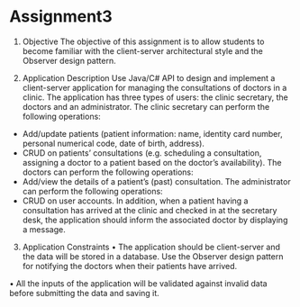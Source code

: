 # Assignment3
1.	Objective
The objective of this assignment is to allow students to become familiar with the client-server architectural style and the Observer design pattern.

2.	Application Description
Use Java/C# API to design and implement a client-server application for managing the consultations of doctors in a clinic. The application has three types of users: the clinic secretary, the doctors and an administrator.
The clinic secretary can perform the following operations:
-	Add/update patients (patient information: name, identity card number, personal numerical code, date of birth, address).
-	CRUD on patients’ consultations (e.g. scheduling a consultation, assigning a doctor to a patient based on the doctor’s availability).
The doctors can perform the following operations:
-	Add/view the details of a patient’s (past) consultation.
The administrator can perform the following operations:
-	CRUD on user accounts.
In addition, when a patient having a consultation has arrived at the clinic and checked in at the secretary desk, the application should inform the associated doctor by displaying a message.

3.	Application Constraints
•	The application should be client-server and the data will be stored in a database. Use the Observer design pattern for notifying the doctors when their patients have arrived.

•	All the inputs of the application will be validated against invalid data before submitting the data and saving it.   
